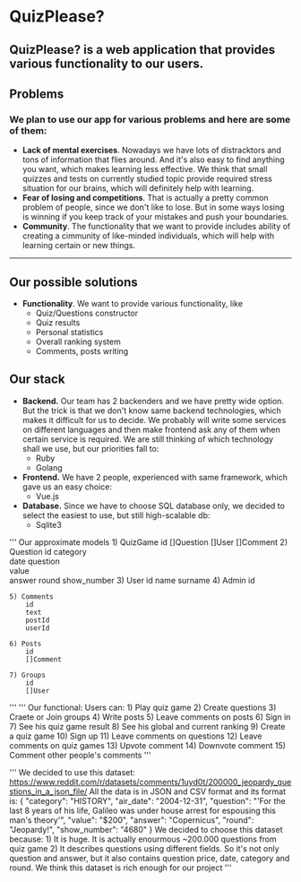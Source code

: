 # QuizPlease?
## QuizPlease? is a web application that provides various functionality to our users.
## **Problems**
### We plan to use our app for various problems and here are some of them:
 - **Lack of mental exercises**. Nowadays we have lots of distracktors and tons of information that flies around. And it's also easy to find anything you want, which makes learning less effective. We think that small quizzes and tests on currently studied topic provide required stress situation for our brains, which will definitely help with learning.
 - **Fear of losing and competitions**. That is actually a pretty common problem of people, since we don't like to lose. But in some ways losing is winning if you keep track of your mistakes and push your boundaries.
 - **Community**. The functionality that we want to provide includes ability of creating a cimmunity of like-minded individuals, which will help with learning certain or new things.
****
## **Our possible solutions**
 - **Functionality**. We want to provide various functionality, like
    - Quiz/Questions constructor
    - Quiz results
    - Personal statistics
    - Overall ranking system
    - Comments, posts writing
    
## **Our stack**
 - **Backend.** Our team has 2 backenders and we have pretty wide option. But the trick is that we don't know same backend technologies, which makes it difficult for us to decide. We probably will write some services on different languages and then make frontend ask any of them when certain service is required. We are still thinking of which technology shall we use, but our priorities fall to:
    - Ruby
    - Golang
 - **Frontend.** We have 2 people, experienced with same framework, which gave us an easy choice:
    - Vue.js
 - **Database.** Since we have to choose SQL database only, we decided to select the easiest to use, but still high-scalable db:
    - Sqlite3

'''
Our approximate models
	1) QuizGame
		id
		[]Question
		[]User
		[]Comment
	2) Question
		id
		category		
		date
		question		
		value		
		answer
		round
		show_number
	3) User
		id
		name
		surname
	4) Admin
		id

	5) Comments
		id
		text
		postId
		userId

	6) Posts
		id
		[]Comment

	7) Groups
		id
		[]User

'''
'''
Our functional:
	Users can:
		1) Play quiz game
		2) Create questions
		3) Craete or Join groups
		4) Write posts
		5) Leave comments on posts
		6) Sign in
		7) See his quiz game result
		8) See his global and current ranking
		9) Create a quiz game
		10) Sign up
		11) Leave comments on questions
		12) Leave comments on quiz games
		13) Upvote comment
		14) Downvote comment
		15) Comment other people's comments
'''

'''
We decided to use this dataset: https://www.reddit.com/r/datasets/comments/1uyd0t/200000_jeopardy_questions_in_a_json_file/
All the data is in JSON and CSV format and its format is:
{
	"category": "HISTORY", 
	"air_date": "2004-12-31",
	 "question": "'For the last 8 years of his life, Galileo was under house arrest for espousing this man's theory'", 
	"value": "$200", 
	"answer": "Copernicus", 
	"round": "Jeopardy!", 
	"show_number": "4680"
} 
We decided to choose this dataset because:
	1) It is huge. It is actually enourmous ~200.000 questions from quiz game
	2) It describes questions using different fields. So it's not only question and answer, but it also contains question price, date, category and round. We think this dataset is rich enough for our project
'''
